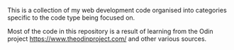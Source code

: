This is a collection of my web development code organised into categories specific to the code type being focused on.

Most of the code in this repository is a result of learning from the Odin project https://www.theodinproject.com/ and other various sources.

